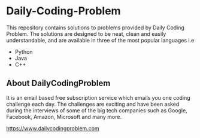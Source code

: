 # Daily-Coding-Problem
This repository contains solutions to problems provided by Daily Coding Problem.
The solutions are designed to be neat, clean and easily understandable, and are available in three of the most popular languages i.e
  - Python
  - Java
  - C++
  
## About DailyCodingProblem
It is an email based free subscription service which emails you one coding challenge each day. The challenges are exciting and have been asked during 
the interviews of some of the big tech companies such as Google, Facebook, Amazon, Microsoft and many more.

https://www.dailycodingproblem.com
